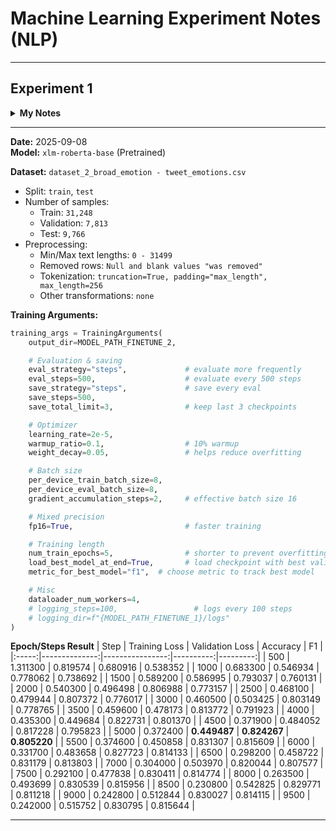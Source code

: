 # Machine Learning Experiment Notes (NLP)

---

## Experiment 1

<details>
<summary><b>My Notes</b></summary>

- Best step: **5500**  
- F1 score peaked here → reliable improvement.  
- Should test longer training (beyond 9500) to confirm stability.  
- Min and max len are is weird because supposedly blank or null values should be dropped already.
- Model was still not evaluated using test set.
- In this model I did not override CrossEntropyLoss and default was used
- Focal loss is not used as well
- Slight errors were present in code 
```python
def tokenize_function(example):
    return tokenizer(example["text"], truncation=True, padding="max_length", max_length=256)

dataset_1_broad_emotion = dataset_2_specialize.map(tokenize_function, batched=True) # Should be re-assigned to itself
```
> The error should have no effect in the model because the variable name persisted in the actual training process/code.
</details>

---

**Date:** 2025-09-08  
**Model:** `xlm-roberta-base` (Pretrained)  

**Dataset:** `dataset_2_broad_emotion - tweet_emotions.csv`  
- Split: `train`, `test`  
- Number of samples:  
  - Train: `31,248` 
  - Validation: `7,813`  
  - Test: `9,766`  
- Preprocessing:  
  - Min/Max text lengths: `0 - 31499`  
  - Removed rows: `Null and blank values "was removed"`  
  - Tokenization: `truncation=True, padding="max_length", max_length=256`  
  - Other transformations: `none`  

**Training Arguments:**  
```python
training_args = TrainingArguments(
    output_dir=MODEL_PATH_FINETUNE_2,

    # Evaluation & saving
    eval_strategy="steps",             # evaluate more frequently
    eval_steps=500,                    # evaluate every 500 steps
    save_strategy="steps",             # save every eval
    save_steps=500,
    save_total_limit=3,                # keep last 3 checkpoints

    # Optimizer
    learning_rate=2e-5,
    warmup_ratio=0.1,                  # 10% warmup               
    weight_decay=0.05,                 # helps reduce overfitting

    # Batch size
    per_device_train_batch_size=8,
    per_device_eval_batch_size=8,
    gradient_accumulation_steps=2,     # effective batch size 16

    # Mixed precision
    fp16=True,                         # faster training

    # Training length
    num_train_epochs=5,                # shorter to prevent overfitting
    load_best_model_at_end=True,       # load checkpoint with best validation loss
    metric_for_best_model="f1",  # choose metric to track best model

    # Misc
    dataloader_num_workers=4,
    # logging_steps=100,                 # logs every 100 steps
    # logging_dir=f"{MODEL_PATH_FINETUNE_1}/logs"
)
```
**Epoch/Steps Result**
| Step  | Training Loss | Validation Loss | Accuracy  | F1       |
|:-----:|--------------:|----------------:|----------:|---------:|
| 500   | 1.311300      | 0.819574        | 0.680916  | 0.538352 |
| 1000  | 0.683300      | 0.546934        | 0.778062  | 0.738692 |
| 1500  | 0.589200      | 0.586995        | 0.793037  | 0.760131 |
| 2000  | 0.540300      | 0.496498        | 0.806988  | 0.773157 |
| 2500  | 0.468100      | 0.479944        | 0.807372  | 0.776017 |
| 3000  | 0.460500      | 0.503425        | 0.803149  | 0.778765 |
| 3500  | 0.459600      | 0.478173        | 0.813772  | 0.791923 |
| 4000  | 0.435300      | 0.449684        | 0.822731  | 0.801370 |
| 4500  | 0.371900      | 0.484052        | 0.817228  | 0.795823 |
| 5000  | 0.372400      | **0.449487**    | **0.824267** | **0.805220** |
| 5500  | 0.374600      | 0.450858        | 0.831307  | 0.815609 |
| 6000  | 0.331700      | 0.483658        | 0.827723  | 0.814133 |
| 6500  | 0.298200      | 0.458722        | 0.831179  | 0.813803 |
| 7000  | 0.304000      | 0.503970        | 0.820044  | 0.807577 |
| 7500  | 0.292100      | 0.477838        | 0.830411  | 0.814774 |
| 8000  | 0.263500      | 0.493699        | 0.830539  | 0.815956 |
| 8500  | 0.230800      | 0.542825        | 0.829771  | 0.811218 |
| 9000  | 0.242800      | 0.512844        | 0.830027  | 0.814115 |
| 9500  | 0.242000      | 0.515752        | 0.830795  | 0.815644 |

---
